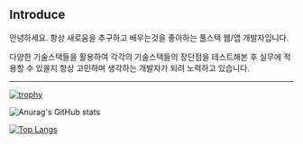 
Introduce
---------
안녕하세요. 항상 새로움을 추구하고 배우는것을 좋아하는 풀스택 웹/앱 개발자입니다.

다양한 기술스택들을 활용하여 각각의 기술스택들의 장단점을 테스트해본 후 실무에 적용할 수 있을지
항상 고민하며 생각하는 개발자가 되려 노력하고 있습니다.


---------
[![trophy](https://github-profile-trophy.vercel.app/?username=projectSylas&theme=flat&column=7)](https://github.com/ryo-ma/github-profile-trophy)

![Anurag's GitHub stats](https://github-readme-stats.vercel.app/api?username=projectSylas&show_icons=true&theme=radical&include_all_commits=false&count_private=true&hide_rank=false)




[![Top Langs](https://github-readme-stats.vercel.app/api/top-langs/?username=anuraghazra&hide=javascript,html,typescript,css,glsl,go,shell,astro,assembly,makefile,objective-c,rust,c%2B%2B%0A,c%23&exclude_repo=productive-box&langs_count=10&layout=compact)](https://github.com/anuraghazra/github-readme-stats)